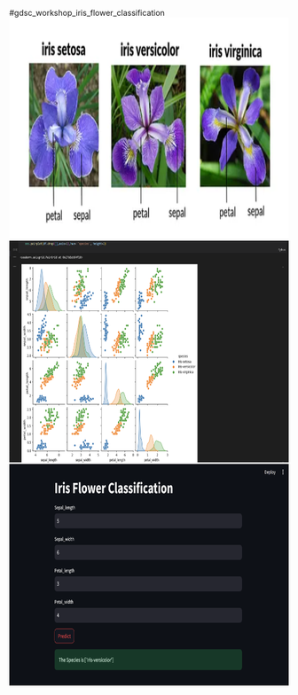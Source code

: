#gdsc_workshop_iris_flower_classification
<img src="1_nfK3vGZkTa4GrO7yWpcS-Q.webp" alt="Image description" width="600" height="400">
<img src="1.png" alt="Image description" width="600" height="400">
<img src="2.png" alt="Image description" width="600" height="400">
